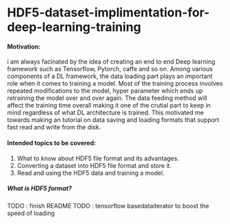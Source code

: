 # HDF5-dataset-implimentation-for-deep-learning-training

#### Motivation:
  i am always facinated by the idea of creating an end to end Deep learning framework such as Tensorflow, Pytorch, caffe and so on. Among various components of a DL framework, the data loading part plays an important role when it comes to training a model. Most of the training process involves repeated modifications to the model, hyper parameter which ends up retraining the model over and over again. The data feeding method will affect the training time overall making it one of the crutial part to keep in mind regardless of what DL architecture is trained. This motivated me towards making an tutorial on data saving and loading formats that support fast read and write from the disk.
  
#### Intended topics to be covered:

1. What to know about HDF5 file format and its advantages.
2. Converting a dataset into HDF5 file format and store it.
3. Read and using the HDF5 data and training a model.

##### What is HDF5 format?



TODO : finish README
TODO : tensorflow basedataiterator to boost the speed of loading
